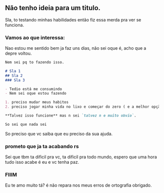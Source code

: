 ## Não tenho ideia para um titulo.

Sla, to testando minhas habilidades então fiz essa merda pra ver se funciona.

### Vamos ao que interessa:

Nao estou me sentido bem ja faz uns dias, não sei oque é, acho que a depre voltou.

```markdown
Nem sei pq to fazendo isso.

# Sla 1
## Sla 2
### Sla 3

- Tedio está me consumindo
- Nem sei oque estou fazendo

1. preciso mudar meus habitos
2. preciso jogar minha vida no lixo e começar do zero ( e a melhor opção)

**Talvez isso funcione** mas n sei `talvez n e muito obvio`. 

So sei que nada sei 
```

So preciso que vc saiba que eu preciso da sua ajuda.

### prometo que ja ta acabando rs

Sei que tbm ta dificil pra vc, ta dificil pra todo mundo, espero que uma hora tudo isso acabe é eu e vc tenha paz.

### FIIIM

Eu te amo muito tá? é não repara nos meus erros de ortografia obrigado.
